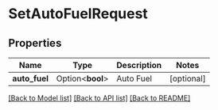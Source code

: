 # SetAutoFuelRequest

## Properties

Name | Type | Description | Notes
------------ | ------------- | ------------- | -------------
**auto_fuel** | Option<**bool**> | Auto Fuel | [optional]

[[Back to Model list]](../README.md#documentation-for-models) [[Back to API list]](../README.md#documentation-for-api-endpoints) [[Back to README]](../README.md)


